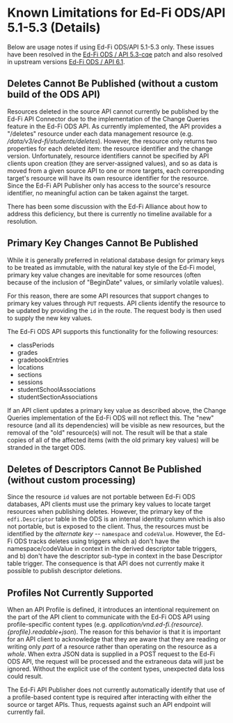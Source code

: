 # Known Limitations for Ed-Fi ODS/API 5.1-5.3 (Details)

Below are usage notes if using Ed-Fi ODS/API 5.1-5.3 only.  These issues have been resolved in the [Ed-Fi ODS / API 5.3-cqe](https://techdocs.ed-fi.org/display/EFTD/Change+Query+Enhancements) patch and also resolved in upstream versions [Ed-Fi ODS / API 6.1](https://techdocs.ed-fi.org/pages/viewpage.action?pageId=138642238).

## Deletes Cannot Be Published (without a custom build of the ODS API)

Resources deleted in the source API cannot currently be published by the Ed-Fi API Connector due to the implementation of the Change Queries feature in the Ed-Fi ODS API. As currently implemented, the API provides a "/deletes" resource under each data management resource (e.g. _/data/v3/ed-fi/students/deletes_). However, the resource only returns two properties for each deleted item: the resource identifier and the change version. Unfortunately, resource identifiers cannot be specified by API clients upon creation (they are server-assigned values), and so as data is moved from a given source API to one or more targets, each corresponding target's resource will have its own resource identifier for the resource. Since the Ed-Fi API Publisher only has access to the source's resource identifier, no meaningful action can be taken against the target. 

There has been some discussion with the Ed-Fi Alliance about how to address this deficiency, but there is currently no timeline available for a resolution.

## Primary Key Changes Cannot Be Published

While it is generally preferred in relational database design for primary keys to be treated as immutable, with the natural key style of the Ed-Fi model, primary key value changes are inevitable for some resources (often because of the inclusion of "BeginDate" values, or similarly volatile values).

For this reason, there are some API resources that support changes to primary key values through `PUT` requests. API clients identify the resource to be updated by providing the `id` in the route. The request body is then used to supply the new key values.

The Ed-Fi ODS API supports this functionality for the following resources:

* classPeriods
* grades
* gradebookEntries
* locations
* sections
* sessions
* studentSchoolAssociations
* studentSectionAssociations

If an API client updates a primary key value as described above, the Change Queries implementation of the Ed-Fi ODS will not reflect this. The "new" resource (and all its dependencies) will be visible as new resources, but the removal of the "old" resource(s) will not. The result will be that a stale copies of all of the affected items (with the old primary key values) will be stranded in the target ODS.

## Deletes of Descriptors Cannot Be Published (without custom processing)

Since the resource `id` values are not portable between Ed-Fi ODS databases, API clients must use the primary key values to locate target resources when publishing deletes. However, the primary key of the `edfi.Descriptor` table in the ODS is an internal identity column which is also not portable, but is exposed to the client. Thus, the resources must be identified by the _alternate key_ -- `namespace` and `codeValue`. However, the Ed-Fi ODS tracks deletes using triggers which a) don't have the namespace/codeValue in context in the derived descriptor table triggers, and b) don't have the descriptor sub-type in context in the base Descriptor table trigger. The consequence is that API does not currently make it possible to publish descriptor deletions.

## Profiles Not Currently Supported

When an API Profile is defined, it introduces an intentional requirement on the part of the API client to communicate with the Ed-Fi ODS API using profile-specific content types (e.g. _application/vnd.ed-fi.{resource}.{profile}.readable+json_). The reason for this behavior is that it is important for an API client to acknowledge that they are aware that they are reading or writing only _part_ of a resource rather than operating on the resource as a _whole_.  When extra JSON data is supplied in a POST request to the Ed-Fi ODS API, the request will be processed and the extraneous data will just be ignored. Without the explicit use of the content types, unexpected data loss could result.

The Ed-Fi API Publisher does not currently automatically identify that use of a profile-based content type is required after interacting with either the source or target APIs. Thus, requests against such an API endpoint will currently fail.
